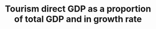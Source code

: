 ---
actual_indicator_available: Travel and Tourism Satellite Account
actual_indicator_available_description: All statistics are reported for the total
  tourism for the U.S., as well as broken out by four major commodity groups ( Traveler
  accommodations, Transportation, Food and beverage services, and Recreation, entertainment
  and shopping), and four minor subcategories. Transportation is divided into two
  subcategories; Passenger air and All other transportation-related commodities,  while
  Recreation, entertainment and shopping is divided into; Recreation and entertainment,
  and Shopping.
comments_and_limitations: Data Inputs
data_non_statistical: false
date_of_national_source_publication: June 2017 (annual), December 2017 (quarterly)
disaggregation_categories: Traveler Accommodations, Transportation (Air Transportation,
  All Other Transportation Related Commodities), Food and Beverage Services, Recreation,
  Entertainment, and Shopping
disaggregation_geography: US
goal_meta_link: http://unstats.un.org/sdgs/files/metadata-compilation/Metadata-Goal-8.pdf
goal_meta_link_page: 46
graph: longitudinal
graph_status_notes: Graphed
graph_title: Growth Rate of Direct Tourism GDP as a Proportion of Total GDP
graph_type: line
graph_type_description: Line graph
has_metadata: true
indicator: 8.9.1
indicator_definition: 'Tourism Direct GDP (TDGDP) is defined as the sum of the part
  of gross value added (at basic prices) generated by all industries in response to
  internal tourism consumption plus the amount of net taxes on products and imports
  included within the value of this expenditure at purchasers'' prices (TSA: RMF 2008
  para. 4.96). Presenting this economic contribution of tourism as a share of GDP
  shows the relative size of the tourism sector in the economy.'
indicator_name: Tourism direct GDP as a proportion of total GDP and in growth rate
indicator_variable: vatourismsharegdp
layout: indicator
method_of_computation: ( TDGDP / GDP ) * 100
periodicity: Annual, Quarterly (discontinued)
permalink: /8-9-1/
published: true
rationale_interpretation: "Rationale \nTarget 8.9 has several dimensions but the essence\
  \ of the target seems to be on promoting sustainable tourism [that ...]. It is recognized\
  \ that the suggested indicator does not cater to all dimensions of the target, but\
  \ finding one indicator that would do so seems unviable, certainly over the short-medium\
  \ term. \nThere is the added challenge that the concept \"sustainable tourism\"\
  \ is mainly a policy construct and not defined nor part of an established or internationally\
  \ conceptual/statistical framework at this point. Even though UNWTO together with\
  \ a number of countries, UNSD and OECD, and counting on the support of the UNCEEA\
  \ are putting put in motion an initiative towards developing the measurement of\
  \ the relationship between tourism and sustainability, notably through linking SEEA\
  \ and TSA, it seems that the production of internationally comparable data on (something\
  \ that could approximate for) \"sustainable tourism\" in a significant number of\
  \ countries still has some years to go. \nFor the meantime, the suggested indicator\
  \ (in its two parts, on tourism related GDP and jobs) seems to be a sensible approximation\
  \ because (a) it is a good conceptual fit to some key dimensions of the target (b)\
  \ it stems from a systems approach and is based on sound internationally agreed\
  \ methodology, and (c) there is a significant number of countries already producing\
  \ data for this indicator. In addition, the suggested indicator (tourism related\
  \ GDP and jobs) is in line with Goal 8's general focus on economic growth and employment.\
  \ \nFinally, the TDGDP/GDP part of this indicator can complement Target 14.7's indicator:\
  \ \"Fisheries as a % of GDP\" in order to cater to tourism dimension of this target.\
  \ \n\n Interpretation \n Target 8.9 has several dimensions; this caters to the dimension:\
  \ tourism; promote [...] tourism. The value of the economic contribution of tourism\
  \ captured by this indicator, and (relative) increases or decreases in it, could\
  \ indicate the degree to which tourism is being successfully promoted. This indicator\
  \ is useful for policy on tourism at national level and the level of sub-national\
  \ regions as it gives the only credible measure of the economic contribution of\
  \ tourism, which can be compared to GDP contributions of other economic activities.\
  \ The indicator has been found especially useful in promoting and mainstreaming\
  \ tourism in policy agendas at all levels. The indicator can also be compared across\
  \ countries, although true international comparability of the figures needs to be\
  \ improved."
reporting_status: complete
scheduled_update_by_national_source: June 2018 (annual)
sdg_goal: 8
source_agency_staff_email: travelandtourism@bea.gov
source_agency_staff_name: Andrew Craig
source_agency_survey_dataset: 'Bureau of Economic Analysis '
source_notes: null
source_title: null
source_url: https://www.bea.gov/newsreleases/industry/tourism/tournewsrelease.htm
target: By 2030, devise and implement policies to promote sustainable tourism that
  creates jobs and promotes local culture and products.
target_id: '8.9'
time_period: 1997-2016 (annual), 1997Q1-2017Q3 (quarterly)
title: Tourism direct GDP as a proportion of total GDP and in growth rate
un_custodial_agency: 'UNWTO (Partnering Agencies: UNEP)'
un_designated_tier: '2'
unit_of_measure: 'Output (nominal and real levels, nominal and real growth rate),
  Prices (chained 2009 dollars, level and growth rate), Employment (level and growth
  rate) '
us_method_of_computation: Satellite accounts are based on the latest US Input Output
  tables. We use Fisher chained indices for computing constant dollar statistics.
  https://www.bea.gov/scb/pdf/2017/06%20June/0617_travel_and_tourism_satellite_accounts.pdf
variable_description: null
variable_notes: null
---